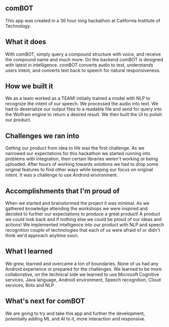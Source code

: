 ## comBOT
This app was created in a 36 hour long hackathon at California Institute of Technology.

## What it does
With comBOT, simply query a compound structure with voice, and receive the compound name and much more. On the backend comBOT is designed with latest in intelligence. comBOT converts audio to text, understands users intent, and converts text back to speech for natural responsiveness.

## How we built it
We as a team worked as a TEAM! initially trained a model with NLP to recognize the intent of our speech. We processed the audio into text. We had to deserialize our output files to a readable file and send for query into the Wolfram engine to return a desired result. We then built the UI to polish our product.

## Challenges we ran into
Getting our product from idea to life was the first challenge. As we narrowed our expectations for this hackathon we started running into problems with integration, then certain libraries weren't working or being uploaded. After hours of working towards solutions we had to drop some original features to find other ways while keeping our focus on original intent. It was a challenge to use Android environment.

## Accomplishments that I'm proud of
When we started and brainstormed the project it was minimal. As we gathered knowledge attending the workshops we were inspired and decided to further our expectations to produce a great product! A product we could look back and if nothing else we could be proud of our ideas and actions! We implemented intelligence into our product with NLP and speech recognition couple of technologies that each of us were afraid of or didn't think we'd approach anytime soon.

## What I learned
We grew, learned and overcame a ton of boundaries. None of us had any Android experience or prepared for the challenges. We learned to be more collaborative, on the technical side we learned to use Microsoft Cognitive services, Java language, Android environment, Speech recognition, Cloud services, Bots and NLP

## What's next for comBOT
We are going to try and take this app and further the development, potentially adding ML and AI to it, more interaction and responsive.
